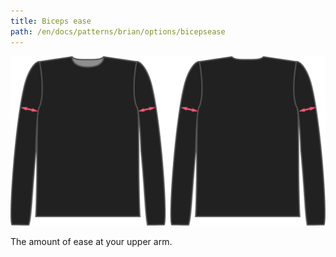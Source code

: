 ```yaml
---
title: Biceps ease
path: /en/docs/patterns/brian/options/bicepsease
---
```


![The biceps ease factor on Brian](./bicepsease.svg)

The amount of ease at your upper arm.